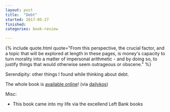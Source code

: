 ```yaml
---
layout: post
title:  "Debt"
started: 2017-05-27
finished:
categories: book-review

---
```

{% include quote.html quote="From this perspective, the crucial factor, and a topic that will be explored at length in these pages, is money's capacity to turn morality into a matter of impersonal arithmetic - and by doing so, to justify things that would otherwise seem outrageous or obscene." %}

Serendipity: other things I found while thinking about debt.

The whole book is [available online][book-link]! (via [dailykos][dailykos])

[book-link]: https://libcom.org/files/__Debt__The_First_5_000_Years.pdf
[dailykos]:  http://www.dailykos.com/story/2014/9/13/1329578/--Money-s-capacity-to-turn-morality-into-a-matter-of-impersonal-arithmetic

Misc:
 * This book came into my life via the excellend Left Bank books